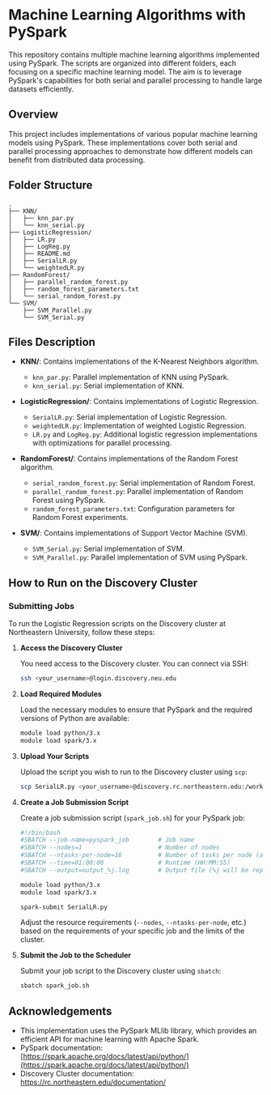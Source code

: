 # Machine Learning Algorithms with PySpark

This repository contains multiple machine learning algorithms implemented using PySpark. The scripts are organized into different folders, each focusing on a specific machine learning model. The aim is to leverage PySpark's capabilities for both serial and parallel processing to handle large datasets efficiently.

## Overview

This project includes implementations of various popular machine learning models using PySpark. These implementations cover both serial and parallel processing approaches to demonstrate how different models can benefit from distributed data processing.

## Folder Structure

```
.
├── KNN/
│   ├── knn_par.py
│   └── knn_serial.py
├── LogisticRegression/
│   ├── LR.py
│   ├── LogReg.py
│   ├── README.md
│   ├── SerialLR.py
│   └── weightedLR.py
├── RandomForest/
│   ├── parallel_random_forest.py
│   ├── random_forest_parameters.txt
│   └── serial_random_forest.py
└── SVM/
    ├── SVM_Parallel.py
    └── SVM_Serial.py
```

## Files Description

- **KNN/**: Contains implementations of the K-Nearest Neighbors algorithm.
  - `knn_par.py`: Parallel implementation of KNN using PySpark.
  - `knn_serial.py`: Serial implementation of KNN.

- **LogisticRegression/**: Contains implementations of Logistic Regression.
  - `SerialLR.py`: Serial implementation of Logistic Regression.
  - `weightedLR.py`: Implementation of weighted Logistic Regression.
  - `LR.py` and `LogReg.py`: Additional logistic regression implementations with optimizations for parallel processing.

- **RandomForest/**: Contains implementations of the Random Forest algorithm.
  - `serial_random_forest.py`: Serial implementation of Random Forest.
  - `parallel_random_forest.py`: Parallel implementation of Random Forest using PySpark.
  - `random_forest_parameters.txt`: Configuration parameters for Random Forest experiments.

- **SVM/**: Contains implementations of Support Vector Machine (SVM).
  - `SVM_Serial.py`: Serial implementation of SVM.
  - `SVM_Parallel.py`: Parallel implementation of SVM using PySpark.

## How to Run on the Discovery Cluster

### Submitting Jobs

To run the Logistic Regression scripts on the Discovery cluster at Northeastern University, follow these steps:

1. **Access the Discovery Cluster**

   You need access to the Discovery cluster. You can connect via SSH:
   
   ```sh
   ssh <your_username>@login.discovery.neu.edu
   ```

2. **Load Required Modules**

   Load the necessary modules to ensure that PySpark and the required versions of Python are available:

   ```sh
   module load python/3.x
   module load spark/3.x
   ```

3. **Upload Your Scripts**

   Upload the script you wish to run to the Discovery cluster using `scp`:

   ```sh
   scp SerialLR.py <your_username>@discovery.rc.northeastern.edu:/work/<your_username>/
   ```

4. **Create a Job Submission Script**

   Create a job submission script (`spark_job.sh`) for your PySpark job:

   ```sh
   #!/bin/bash
   #SBATCH --job-name=pyspark_job        # Job name
   #SBATCH --nodes=1                     # Number of nodes
   #SBATCH --ntasks-per-node=16          # Number of tasks per node (adjust as needed)
   #SBATCH --time=01:00:00               # Runtime (HH:MM:SS)
   #SBATCH --output=output_%j.log        # Output file (%j will be replaced by job ID)

   module load python/3.x
   module load spark/3.x

   spark-submit SerialLR.py
   ```

   Adjust the resource requirements (`--nodes`, `--ntasks-per-node`, etc.) based on the requirements of your specific job and the limits of the cluster.

5. **Submit the Job to the Scheduler**

   Submit your job script to the Discovery cluster using `sbatch`:

   ```sh
   sbatch spark_job.sh
   ```


## Acknowledgements

- This implementation uses the PySpark MLlib library, which provides an efficient API for machine learning with Apache Spark.
- PySpark documentation: [https://spark.apache.org/docs/latest/api/python/](https://spark.apache.org/docs/latest/api/python/)
- Discovery Cluster documentation: https://rc.northeastern.edu/documentation/
